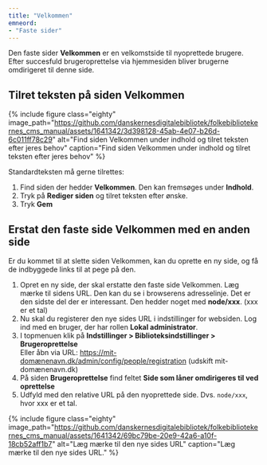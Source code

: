 ```yaml
---
title: "Velkommen"
emneord:
- "Faste sider"
---
```

Den faste sider **Velkommen** er en velkomstside til nyoprettede brugere. Efter succesfuld brugeroprettelse via hjemmesiden bliver brugerne omdirigeret til denne side.

## Tilret teksten på siden Velkommen
{% include figure class="eighty" image_path="https://github.com/danskernesdigitalebibliotek/folkebibliotekernes_cms_manual/assets/1641342/3d398128-45ab-4e07-b26d-6c011ff78c29" alt="Find siden Velkommen under indhold og tilret teksten efter jeres behov" caption="Find siden Velkommen under indhold og tilret teksten efter jeres behov" %} 

Standardteksten må gerne tilrettes:
1. Find siden der hedder **Velkommen**. Den kan fremsøges under **Indhold**.
2. Tryk på **Rediger siden** og tilret teksten efter ønske.
3. Tryk **Gem**

## Erstat den faste side Velkommen med en anden side

Er du kommet til at slette siden Velkommen, kan du oprette en ny side, og få de indbyggede links til at pege på den.

1. Opret en ny side, der skal erstatte den faste side Velkommen. Læg mærke til sidens URL. Den kan du se i browserens adresselinje. Det er den sidste del der er interessant. Den hedder noget med **node/xxx**. (xxx er et tal)
2. Nu skal du registerer den nye sides URL i indstillinger for websiden. Log ind med en bruger, der har rollen **Lokal administrator**.
3. I topmenuen klik på **Indstillinger > Biblioteksindstillinger > Brugeroprettelse**\
Eller åbn via URL: https://mit-domænenavn.dk/admin/config/people/registration (udskift mit-domænenavn.dk)
4. På siden **Brugeroprettelse** find feltet **Side som låner omdirigeres til ved oprettelse**
5. Udfyld med den relative URL på den nyoprettede side. Dvs. `node/xxx`, hvor xxx er et tal.

{% include figure class="eighty" image_path="https://github.com/danskernesdigitalebibliotek/folkebibliotekernes_cms_manual/assets/1641342/69bc79be-20e9-42a6-a10f-18cb52aff1b7" alt="Læg mærke til den nye sides URL" caption="Læg mærke til den nye sides URL." %} 


